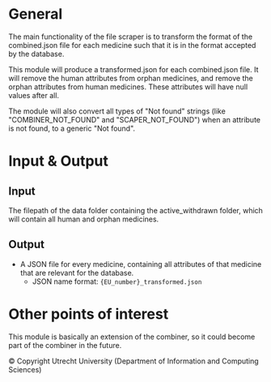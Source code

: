 # General
The main functionality of the file scraper is to transform the format of the combined.json file 
for each medicine such that it is in the format accepted by the database.

This module will produce a transformed.json for each combined.json file. It will remove the human 
attributes from orphan medicines, and remove the orphan attributes from human medicines.
These attributes will have null values after all.

The module will also convert all types of "Not found" strings (like "COMBINER_NOT_FOUND" and "SCAPER_NOT_FOUND") when an attribute is not found,
to a generic "Not found".

# Input & Output
## Input
The filepath of the data folder containing the active_withdrawn folder,
which will contain all human and orphan medicines.

## Output
- A JSON file for every medicine, containing all attributes of that medicine that are relevant for the database.
  - JSON name format: `{EU_number}_transformed.json`

# Other points of interest
This module is basically an extension of the combiner, so it could become part of the combiner in the future.

© Copyright Utrecht University (Department of Information and Computing Sciences)
